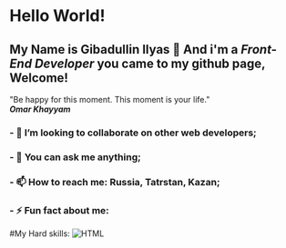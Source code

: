 # <h1>Hello World!</h1> 
 ## My Name is **Gibadullin Ilyas** 👋 And i'm a *Front-End Developer* you came to my github page, Welcome!
 
 
 
  "Be happy for this moment. This moment is your life."<br>
           ***Omar Khayyam***
   
### - 👯 I’m looking to collaborate on other web developers;
### - 💬 You can ask me anything;
### - 📫 How to reach me: Russia, Tatrstan, Kazan;
### - ⚡ Fun fact about me: 


 #My Hard skills:
![HTML](https://img.shields.io/badge/-HTML-090909?style=for-the-badge&logo=html5)
